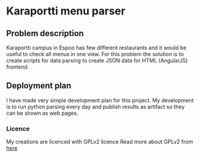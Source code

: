 # Karaportti menu parser

## Problem description

Karaportti campus in Espoo has few different restaurants and it would be useful to check all 
menus in one view. For this problem the solution is to create scripts for data parsing to create JSON data for
HTML (AngularJS) frontend.

## Deployment plan

I have made very simple development plan for this project. My development is to run python parsing every day 
and publish results as artifact so they can be shown as web pages.


### Licence

My creations are licenced with GPLv2 licence
Read more about GPLv2 from [here](http://www.gnu.org/licenses/gpl-2.0.html)
